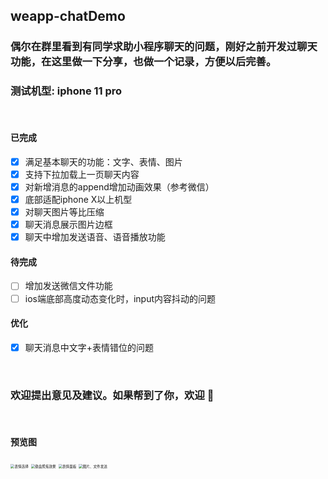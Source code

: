 ## weapp-chatDemo


### 偶尔在群里看到有同学求助小程序聊天的问题，刚好之前开发过聊天功能，在这里做一下分享，也做一个记录，方便以后完善。
### 测试机型: iphone 11 pro

<br />

#### 已完成

- [x] 满足基本聊天的功能：文字、表情、图片
- [x] 支持下拉加载上一页聊天内容
- [x] 对新增消息的append增加动画效果（参考微信）
- [x] 底部适配iphone X以上机型
- [x] 对聊天图片等比压缩
- [x] 聊天消息展示图片边框
- [x] 聊天中增加发送语音、语音播放功能

#### 待完成

- [ ] 增加发送微信文件功能
- [ ] ios端底部高度动态变化时，input内容抖动的问题

#### 优化

- [x] 聊天消息中文字+表情错位的问题

<br />

### 欢迎提出意见及建议。如果帮到了你，欢迎 🌟

<br />

#### 预览图

<img alt="表情选择" src="https://github.com/guozhigq/weapp-chatDemo/blob/main/img/preview/WechatIMG54.png"  style="zoom: 40%;" />
<img alt="键盘聚焦效果" src="https://github.com/guozhigq/weapp-chatDemo/blob/main/img/preview/WechatIMG55.png"  style="zoom: 40%;" />
<img alt="表情面板" src="https://github.com/guozhigq/weapp-chatDemo/blob/main/img/preview/WechatIMG56.png"  style="zoom: 40%;" />
<img alt="图片、文件发送" src="https://github.com/guozhigq/weapp-chatDemo/blob/main/img/preview/WechatIMG57.png"  style="zoom: 40%;" />
<!-- ![表情选择](https://github.com/guozhigq/weapp-chatDemo/blob/main/img/preview/WechatIMG54.png)
![键盘聚焦效果](https://github.com/guozhigq/weapp-chatDemo/blob/main/img/preview/WechatIMG55.png)
![表情面板](https://github.com/guozhigq/weapp-chatDemo/blob/main/img/preview/WechatIMG56.png)
![图片、文件发送](https://github.com/guozhigq/weapp-chatDemo/blob/main/img/preview/WechatIMG57.png) -->